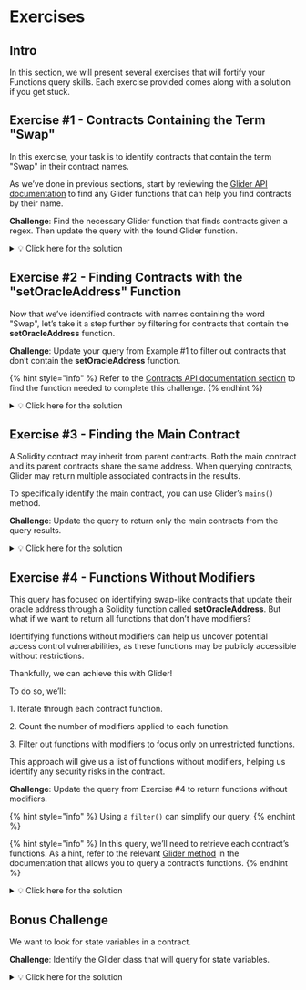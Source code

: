 # Exercises

## Intro

In this section, we will present several exercises that will fortify your Functions query skills. Each exercise provided comes along with a solution if you get stuck.



## **Exercise #1 - Contracts Containing the Term "Swap"**

In this exercise, your task is to identify contracts that contain the term "Swap" in their contract names.

As we’ve done in previous sections, start by reviewing the [Glider API documentation](https://glide.gitbook.io/main/api/contract) to find any Glider functions that can help you find contracts by their name.

**Challenge**: Find the necessary Glider function that finds contracts given a regex. Then update the query with the found Glider function.

<details>

<summary><span data-gb-custom-inline data-tag="emoji" data-code="1f4a1">💡</span> Click here for the solution</summary>

Stuck or want to confirm your answer? Visit the link below where you can view and run the solution inside of Glider IDE:

[https://glide.r.xyz/query/dqRy2mMQ](https://glide.r.xyz/query/dqRy2mMQ)

</details>



## **Exercise #2 - Finding Contracts with the "setOracleAddress" Function**

Now that we’ve identified contracts with names containing the word "Swap", let’s take it a step further by filtering for contracts that contain the **setOracleAddress** function.

**Challenge**: Update your query from Example #1 to filter out contracts that don’t contain the **setOracleAddress** function.

{% hint style="info" %}
Refer to the [Contracts API documentation section](https://glide.gitbook.io/main/api/contracts) to find the function needed to complete this challenge.
{% endhint %}

<details>

<summary><span data-gb-custom-inline data-tag="emoji" data-code="1f4a1">💡</span> Click here for the solution</summary>

Stuck or want to confirm your answer? Visit the link below where you can view and run the solution inside of Glider IDE:

[https://glide.r.xyz/query/aDh9w1dg](https://glide.r.xyz/query/aDh9w1dg)

</details>



## **Exercise #3 - Finding the Main Contract**

A Solidity contract may inherit from parent contracts. Both the main contract and its parent contracts share the same address. When querying contracts, Glider may return multiple associated contracts in the results.

To specifically identify the main contract, you can use Glider’s `mains()` method.

**Challenge**: Update the query to return only the main contracts from the query results.

<details>

<summary><span data-gb-custom-inline data-tag="emoji" data-code="1f4a1">💡</span> Click here for the solution</summary>

Stuck or want to confirm your answer? Visit the link below where you can view and run the solution inside of Glider IDE:

[https://glide.r.xyz/query/XO5B77O0](https://glide.r.xyz/query/XO5B77O0)

</details>



## **Exercise #4 - Functions Without Modifiers**

This query has focused on identifying swap-like contracts that update their oracle address through a Solidity function called **setOracleAddress**. But what if we want to return all functions that don’t have modifiers?

Identifying functions without modifiers can help us uncover potential access control vulnerabilities, as these functions may be publicly accessible without restrictions.

Thankfully, we can achieve this with Glider!

To do so, we’ll:

1\. Iterate through each contract function.

2\. Count the number of modifiers applied to each function.

3\. Filter out functions with modifiers to focus only on unrestricted functions.

This approach will give us a list of functions without modifiers, helping us identify any security risks in the contract.

**Challenge**: Update the query from Exercise #4 to return functions without modifiers.

{% hint style="info" %}
Using a `filter()` can simplify our query.
{% endhint %}

{% hint style="info" %}
In this query, we’ll need to retrieve each contract’s functions. As a hint, refer to the relevant [Glider method](https://glide.gitbook.io/main/api/contract/contract.functions) in the documentation that allows you to query a contract’s functions.
{% endhint %}

<details>

<summary><span data-gb-custom-inline data-tag="emoji" data-code="1f4a1">💡</span> Click here for the solution</summary>

Stuck or want to confirm your answer? Visit the link below where you can view and run the solution inside of Glider IDE:

[https://glide.r.xyz/query/BO6sjUbvb](https://glide.r.xyz/query/BO6sjUbvb)

</details>



## Bonus Challenge

We want to look for state variables in a contract.&#x20;

**Challenge**: Identify the Glider class that will query for state variables.

<details>

<summary><span data-gb-custom-inline data-tag="emoji" data-code="1f4a1">💡</span> Click here for the solution</summary>

Stuck or want to confirm your answer? Visit the link below where you can view and run the solution inside of Glider IDE:

[https://glide.r.xyz/query/2tGaiLV](https://glide.r.xyz/query/2tGaiLV)

</details>
